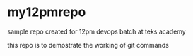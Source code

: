 # my12pmrepo
sample repo created for 12pm devops batch at teks academy

this repo is to demostrate the working of git commands
